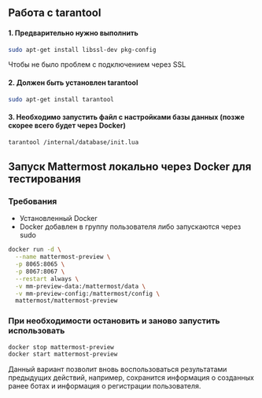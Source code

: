 ## Работа с tarantool
#### 1. Предварительно нужно выполнить
```bash
sudo apt-get install libssl-dev pkg-config
```
Чтобы не было проблем с подключением через SSL

#### 2. Должен быть установлен tarantool 
```bash
sudo apt-get install tarantool

```
#### 3. Необходимо запустить файл с настройками базы данных (позже скорее всего будет через Docker)
```bash
tarantool /internal/database/init.lua 
```



## Запуск Mattermost локально через Docker для тестирования

### Требования
- Установленный Docker
- Docker добавлен в группу пользователя либо запускаются через sudo

```bash
docker run -d \
  --name mattermost-preview \
  -p 8065:8065 \
  -p 8067:8067 \
  --restart always \
  -v mm-preview-data:/mattermost/data \
  -v mm-preview-config:/mattermost/config \
  mattermost/mattermost-preview
```

### При необходимости остановить и заново запустить использовать

```bash
docker stop mattermost-preview
docker start mattermost-preview
```
Данный вариант позволит вновь воспользоваться результатами предыдущих действий, например, сохранится информация о созданных ранее ботах и информация о регистрации пользователя.
